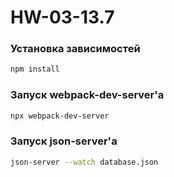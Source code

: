 # HW-03-13.7
### Установка зависимостей
```bash
npm install
```

### Запуск webpack-dev-server'a
```bash
npx webpack-dev-server
```

### Запуск json-server'a
```bash
json-server --watch database.json
```